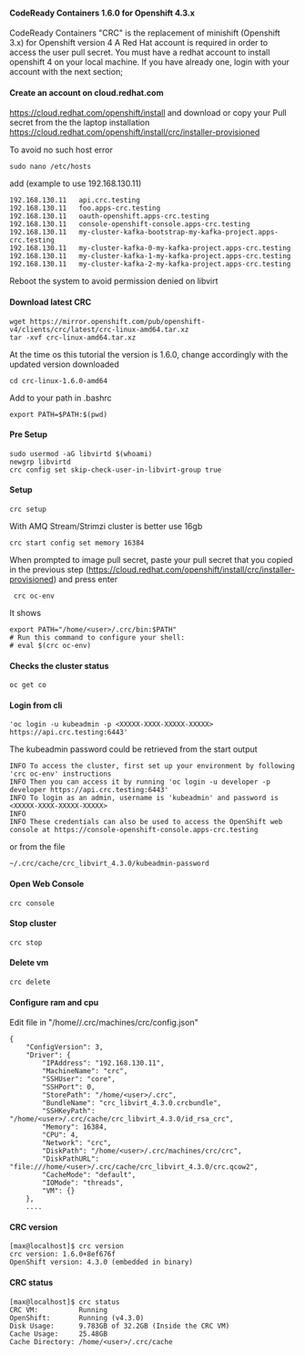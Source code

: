 #### CodeReady Containers 1.6.0 for Openshift 4.3.x
CodeReady Containers "CRC" is the replacement of minishift (Openshift 3.x) for Openshift version 4
A Red Hat account is required in order to access the user pull secret.
You must have a redhat account to install openshift 4 on your local machine.
If you have already one, login with your account with the next section;

 
#### Create an account on cloud.redhat.com

https://cloud.redhat.com/openshift/install
and download or copy your Pull secret from the the laptop
installation https://cloud.redhat.com/openshift/install/crc/installer-provisioned

To avoid no such host error
```console 
sudo nano /etc/hosts 
```
add (example to use 192.168.130.11)
```console 
192.168.130.11   api.crc.testing
192.168.130.11   foo.apps-crc.testing
192.168.130.11   oauth-openshift.apps-crc.testing
192.168.130.11   console-openshift-console.apps-crc.testing
192.168.130.11   my-cluster-kafka-bootstrap-my-kafka-project.apps-crc.testing
192.168.130.11   my-cluster-kafka-0-my-kafka-project.apps-crc.testing
192.168.130.11   my-cluster-kafka-1-my-kafka-project.apps-crc.testing
192.168.130.11   my-cluster-kafka-2-my-kafka-project.apps-crc.testing
```
Reboot the system to avoid permission denied on libvirt

#### Download latest CRC
```console 
wget https://mirror.openshift.com/pub/openshift-v4/clients/crc/latest/crc-linux-amd64.tar.xz
tar -xvf crc-linux-amd64.tar.xz
```

At the time os this tutorial the version is 1.6.0, change accordingly with the updated version downloaded

```console 
cd crc-linux-1.6.0-amd64
```
Add to your path in .bashrc

```console 
export PATH=$PATH:$(pwd)
```

#### Pre Setup
```console 
sudo usermod -aG libvirtd $(whoami)
newgrp libvirtd
crc config set skip-check-user-in-libvirt-group true
```

#### Setup
```console 
crc setup
```

With AMQ Stream/Strimzi cluster is better use 16gb 
```console 
crc start config set memory 16384 
 ```
 When prompted to image pull secret, paste your pull secret that you copied in the previous step (https://cloud.redhat.com/openshift/install/crc/installer-provisioned)
 and press enter

```console 
 crc oc-env
 ```
 It shows 
```console 
export PATH="/home/<user>/.crc/bin:$PATH"
# Run this command to configure your shell:
# eval $(crc oc-env)
```

#### Checks the cluster status
```console 
oc get co
```

#### Login from cli
```console 
'oc login -u kubeadmin -p <XXXXX-XXXX-XXXXX-XXXXX> https://api.crc.testing:6443'
```
The kubeadmin password could be retrieved from the start output

```console
INFO To access the cluster, first set up your environment by following 'crc oc-env' instructions 
INFO Then you can access it by running 'oc login -u developer -p developer https://api.crc.testing:6443' 
INFO To login as an admin, username is 'kubeadmin' and password is <XXXXX-XXXX-XXXXX-XXXXX> 
INFO                                              
INFO These credentials can also be used to access the OpenShift web console at https://console-openshift-console.apps-crc.testing 
```

or from the file 
```console
~/.crc/cache/crc_libvirt_4.3.0/kubeadmin-password
```

#### Open Web Console
```console 
crc console
```

#### Stop cluster
```console 
crc stop
```

#### Delete vm
```console 
crc delete
```

#### Configure ram and cpu
Edit file in  "/home/<user>/.crc/machines/crc/config.json"
```console 
{
    "ConfigVersion": 3,
    "Driver": {
        "IPAddress": "192.168.130.11",
        "MachineName": "crc",
        "SSHUser": "core",
        "SSHPort": 0,
        "StorePath": "/home/<user>/.crc",
        "BundleName": "crc_libvirt_4.3.0.crcbundle",
        "SSHKeyPath": "/home/<user>/.crc/cache/crc_libvirt_4.3.0/id_rsa_crc",
        "Memory": 16384,
        "CPU": 4,
        "Network": "crc",
        "DiskPath": "/home/<user>/.crc/machines/crc/crc",
        "DiskPathURL": "file:///home/<user>/.crc/cache/crc_libvirt_4.3.0/crc.qcow2",
        "CacheMode": "default",
        "IOMode": "threads",
        "VM": {}
    },
    ....
```

#### CRC version
```console
[max@localhost]$ crc version
crc version: 1.6.0+8ef676f
OpenShift version: 4.3.0 (embedded in binary)
```

#### CRC status
```console
[max@localhost]$ crc status
CRC VM:          Running
OpenShift:       Running (v4.3.0)
Disk Usage:      9.783GB of 32.2GB (Inside the CRC VM)
Cache Usage:     25.48GB
Cache Directory: /home/<user>/.crc/cache
```
